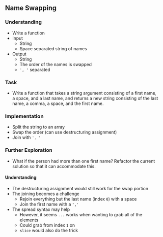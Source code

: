 ## Name Swapping

### Understanding
- Write a function
- Input
  + String
  + Space separated string of names
- Output
  + String
  + The order of the names is swapped
  + `', '` separated

### Task
- Write a function that takes a string argument consisting of a first name, a space, and a last name, and returns a new string consisting of the last name, a comma, a space, and the first name.

### Implementation
- Split the string to an array
- Swap the order (can use destructuring assignment)
- Join with `', '`

### Further Exploration
- What if the person had more than one first name? Refactor the current solution so that it can accommodate this.

#### Understanding
- The destructuring assignment would still work for the swap portion
- The joining becomes a challenge
  + Rejoin everything but the last name (index `0`) with a space
  + Join the first name with a `','`
- The spread syntax may help
  + However, it seems `...` works when wanting to grab all of the elements
  + Could grab from index `1` on
  + `slice` would also do the trick